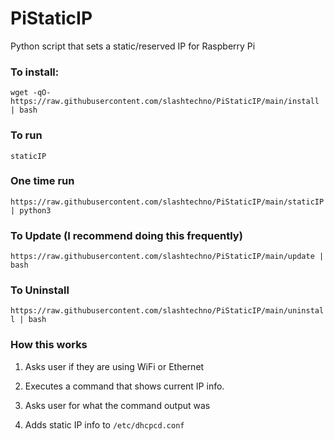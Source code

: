# PiStaticIP
Python script that sets a static/reserved IP for Raspberry Pi

### To install:
`wget -qO- https://raw.githubusercontent.com/slashtechno/PiStaticIP/main/install | bash`

### To run
`staticIP`

### One time run
`https://raw.githubusercontent.com/slashtechno/PiStaticIP/main/staticIP | python3`

### To Update (I recommend doing this frequently)
`https://raw.githubusercontent.com/slashtechno/PiStaticIP/main/update | bash` 

### To Uninstall  
`https://raw.githubusercontent.com/slashtechno/PiStaticIP/main/uninstall | bash` 


### How this works

1. Asks user if they are using WiFi or Ethernet  

2. Executes a command that shows current IP info. 

3. Asks user for what the command output was 

4. Adds static IP info to `/etc/dhcpcd.conf` 
